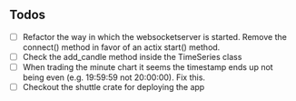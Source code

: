 ## Todos
- [ ] Refactor the way in which the websocketserver is started. Remove the connect() method in favor of an actix start() method.
- [ ] Check the add_candle method inside the TimeSeries class
- [ ] When trading the minute chart it seems the timestamp ends up not being even (e.g. 19:59:59 not 20:00:00). Fix this.
- [ ] Checkout the shuttle crate for deploying the app